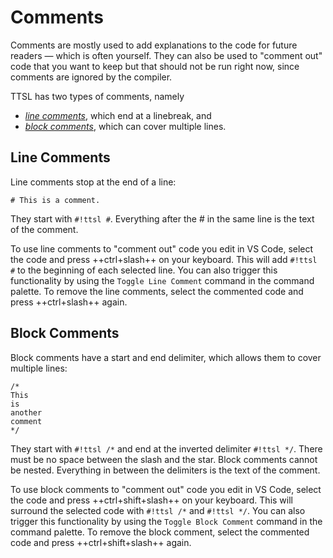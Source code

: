 # Comments

Comments are mostly used to add explanations to the code for future readers — which is often yourself. They can also be
used to "comment out" code that you want to keep but that should not be run right now, since comments are ignored by the
compiler.

TTSL has two types of comments, namely

* [_line comments_](#line-comments), which end at a linebreak, and
* [_block comments_](#block-comments), which can cover multiple lines.

## Line Comments

Line comments stop at the end of a line:

```ttsl
# This is a comment.
```

They start with `#!ttsl #`. Everything after the # in the same
line is the text of the comment.

To use line comments to "comment out" code you edit in VS Code, select the code and press ++ctrl+slash++ on your
keyboard. This will add `#!ttsl #` to the beginning of each selected line. You can also trigger this functionality by
using the `Toggle Line Comment` command in the command palette. To remove the line comments, select the commented code
and press ++ctrl+slash++ again.

## Block Comments

Block comments have a start and end delimiter, which allows them to cover multiple lines:

```ttsl
/*
This
is
another
comment
*/
```

They start with `#!ttsl /*` and end at the inverted delimiter `#!ttsl */`. There must be no space between the slash
and the star. Block comments cannot be nested. Everything in between the delimiters is the text of the comment.

To use block comments to "comment out" code you edit in VS Code, select the code and press ++ctrl+shift+slash++ on your
keyboard. This will surround the selected code with `#!ttsl /*` and `#!ttsl */`. You can also trigger this functionality
by using the `Toggle Block Comment` command in the command palette. To remove the block comment, select the commented
code and press ++ctrl+shift+slash++ again.


